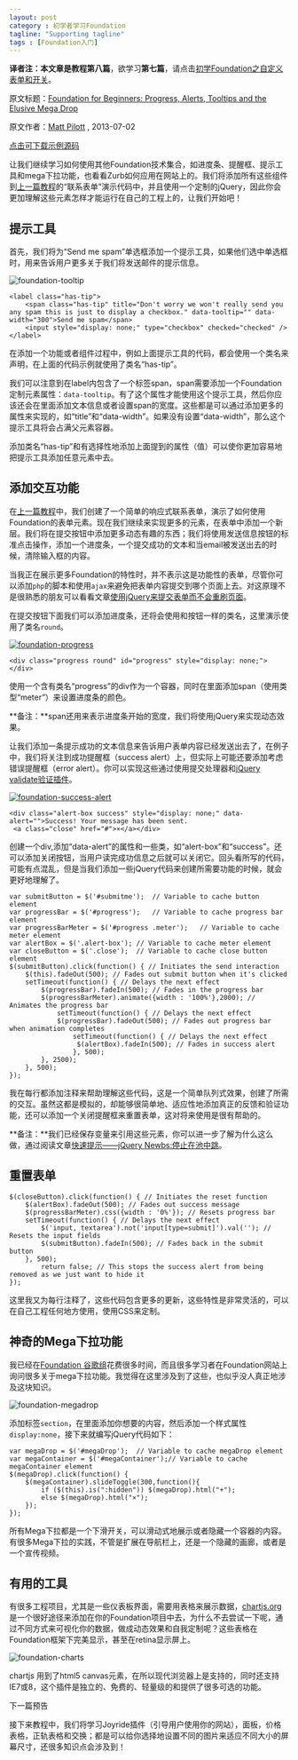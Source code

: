 ```yaml
---
layout: post
category : 初学者学习Foundation
tagline: "Supporting tagline"
tags : [Foundation入门]
---
```


**译者注：**本文章是教程**第八篇**，欲学习**第七篇**，请点击[初学Foundation之自定义表单和开关](http://www.w3cplus.com/css/foundation-for-beginners-custom-forms-and-switches.html)。

原文标题：[Foundation for Beginners: Progress, Alerts, Tooltips and the Elusive Mega Drop](http://webdesign.tutsplus.com/tutorials/htmlcss-tutorials/foundation-for-beginners-progress-alerts-tooltips-and-the-elusive-mega-drop/)

原文作者：[Matt Pilott](http://webdesign.tutsplus.com/author/matt-pilott/) , 2013-07-02

[点击可下载示例源码](http://pigerla.com/assets/src/20131215/Archive.zip)

让我们继续学习如何使用其他Foundation技术集合，如进度条、提醒框、提示工具和mega下拉功能，也看看Zurb如何应用在网站上的。我们将添加所有这些组件到[上一篇教程](http://www.w3cplus.com/css/foundation-for-beginners-custom-forms-and-switches.html)的“联系表单”演示代码中，并且使用一个定制的jQuery，因此你会更加理解这些元素怎样才能运行在自己的工程上的，让我们开始吧！

<!--break-->

## 提示工具 ##

首先，我们将为“Send me spam”单选框添加一个提示工具，如果他们选中单选框时，用来告诉用户更多关于我们将发送邮件的提示信息。

![foundation-tooltip](http://pigerla.com/assets/images/20131215/foundation-tooltip.jpg)

    <label class="has-tip">
	    <span class="has-tip" title="Don't worry we won't really send you any spam this is just to display a checkbox." data-tooltip="" data-width="300">Send me spam</span>
	    <input style="display: none;" type="checkbox" checked="checked" />
    </label>

在添加一个功能或者组件过程中，例如上面提示工具的代码，都会使用一个类名来声明，在上面的代码示例就使用了类名“has-tip”。

我们可以注意到在label内包含了一个标签span，span需要添加一个Foundation定制元素属性：`data-tooltip`。有了这个属性才能使用这个提示工具，然后你应该还会在里面添加文本信息或者设置span的宽度。这些都是可以通过添加更多的属性来实现的，如“title”和“data-width”。如果没有设置“data-width”，那么这个提示工具将会占满父元素容器。

添加类名“has-tip”和有选择性地添加上面提到的属性（值）可以使你更加容易地把提示工具添加任意元素中去。

## 添加交互功能 ##

在[上一篇教程](http://www.w3cplus.com/css/foundation-for-beginners-custom-forms-and-switches.html)中，我们创建了一个简单的响应式联系表单，演示了如何使用Foundation的表单元素。现在我们继续来实现更多的元素，在表单中添加一个新层。我们将在提交按钮中添加更多动态有趣的东西；我们将使用发送信息按钮的标准点击操作，添加一个进度条，一个提交成功的文本和当email被发送出去的时候，清除输入框的内容。

当我正在展示更多Foundation的特性时，并不表示这是功能性的表单，尽管你可以添加`php`的脚本和使用`ajax`来避免把表单内容提交到哪个页面上去。对这原理不是很熟悉的朋友可以看看文章[使用jQuery来提交表单而不会重刷页面](http://hub.tutsplus.com/tutorials/submit-a-form-without-page-refresh-using-jquery--net-59)。

在提交按钮下面我们可以添加进度条，还将会使用和按钮一样的类名，这里演示使用了类名`round`。

[![foundation-progress](http://pigerla.com/assets/images/20131215/foundation-progress.jpg )](http://webdesign.tutsplus.com/tutorials/htmlcss-tutorials/foundation-for-beginners-progress-alerts-tooltips-and-the-elusive-mega-drop/attachment/foundation-progress/)

    <div class="progress round" id="progress" style="display: none;"></div>

使用一个含有类名“progress”的div作为一个容器，同时在里面添加span（使用类型“meter”）来设置进度条的颜色。

**备注：**span还用来表示进度条开始的宽度，我们将使用jQuery来实现动态效果。

让我们添加一条提示成功的文本信息来告诉用户表单内容已经发送出去了，在例子中，我们将关注到成功提醒框（success alert）上，但实际上可能还要添加考虑错误提醒框（error alert）。你可以实现这些通过使用提交处理器和[jQuery validate验证插件](https://github.com/jzaefferer/jquery-validation)。

[![foundation-success-alert](http://pigerla.com/assets/images/20131215/foundation-success-alert.jpg ) ](http://webdesign.tutsplus.com/tutorials/htmlcss-tutorials/foundation-for-beginners-progress-alerts-tooltips-and-the-elusive-mega-drop/attachment/foundation-success-alert/)

    <div class="alert-box success" style="display: none;" data-alert="">Success! Your message has been sent.
     <a class="close" href="#">×</a></div>

创建一个div,添加“data-alert”的属性和一些类，如“alert-box”和“success”。还可以添加关闭按钮，当用户读完成功信息之后就可以关闭它。回头看所写的代码，可能有点混乱，但是当我们添加一些jQuery代码来创建所需要功能的时候，就会更好地理解了。

    var submitButton = $('#submitme');  // Variable to cache button element
    var progressBar = $('#progress');   // Variable to cache progress bar element
    var progressBarMeter = $('#progress .meter');   // Variable to cache meter element
    var alertBox = $('.alert-box'); // Variable to cache meter element
    var closeButton = $('.close');  // Variable to cache close button element
    $(submitButton).click(function() { // Initiates the send interaction
	    $(this).fadeOut(500); // Fades out submit button when it's clicked
	    setTimeout(function() { // Delays the next effect
		    $(progressBar).fadeIn(500); // Fades in the progress bar
		    $(progressBarMeter).animate({width : '100%'},2000); // Animates the progress bar
			    setTimeout(function() { // Delays the next effect
			    $(progressBar).fadeOut(500); // Fades out progress bar when animation completes
				    setTimeout(function() { // Delays the next effect
				     $(alertBox).fadeIn(500); // Fades in success alert
				    }, 500);
		    }, 2500);
	    }, 500);
    });

我在每行都添加注释来帮助理解这些代码，这是一个简单队列式效果，创建了所需的交互。虽然这都是模拟的，却能够很简单地、适应性地添加真正的反馈和验证功能，还可以添加一个关闭提醒框来重置表单，这对将来使用是很有帮助的。

**备注：**我们已经保存变量来引用这些元素，你可以进一步了解为什么这么做，通过阅读文章[快速提示——jQuery Newbs:停止在池中跳](http://hub.tutsplus.com/tutorials/quick-tip-jquery-newbs-stop-jumping-in-the-pool--net-22142)。

## 重置表单 ##

    $(closeButton).click(function() { // Initiates the reset function
	    $(alertBox).fadeOut(500); // Fades out success message
	    $(progressBarMeter).css({width : '0%'}); // Resets progress bar
	    setTimeout(function() { // Delays the next effect
	        $('input, textarea').not('input[type=submit]').val(''); // Resets the input fields
	        $(submitButton).fadeIn(500); // Fades back in the submit button
	    }, 500);
	        return false; // This stops the success alert from being removed as we just want to hide it
	});

这里我又为每行注释了，这些代码包含更多的更新，这些特性是非常灵活的，可以在自己工程任何地方使用，使用CSS来定制。

## 神奇的Mega下拉功能 ##

我已经在[Foundation 谷歌组](https://groups.google.com/forum/#!forum/foundation-framework-)花费很多时间，而且很多学习者在Foundation网站上询问很多关于mega下拉功能。我觉得在这里涉及到了这些，也似乎没人真正地涉及这块知识。


![foundation-megadrop](http://pigerla.com/assets/images/20131215/foundation-megadrop.jpg ) 

添加标签`section`，在里面添加你想要的内容，然后添加一个样式属性`display:none`，接下来就编写jQuery代码如下：

    var megaDrop = $('#megaDrop');  // Variable to cache megaDrop element
    var megaContainer = $('#megaContainer');// Variable to cache megaContainer element
    $(megaDrop).click(function() {
	    $(megaContainer).slideToggle(300,function(){
		    if ($(this).is(":hidden")) $(megaDrop).html("+");
		    else $(megaDrop).html("×");
	    });
    });

所有Mega下拉都是一个下滑开关，可以滑动式地展示或者隐藏一个容器的内容。有很多Mega下拉的实践，不管是扩展在导航栏上，还是一个隐藏的画廊，或者是一个宣传视频。

## 有用的工具 ##

有很多工程项目，尤其是一些仪表板界面，需要用表格来展示数据，[chartjs.org](http://www.chartjs.org/)是一个很好途径来添加在你的Foundation项目中去，为什么不去尝试一下呢，通过不同方式来可视化你的数据，做成动态效果和自我定制呢？这些表格在Foundation框架下完美显示，甚至在retina显示屏上。


![foundation-charts](http://pigerla.com/assets/images/20131215/foundation-charts.jpg ) 

chartjs 用到了html5 canvas元素，在所以现代浏览器上是支持的，同时还支持IE7或8，这个插件是独立的、免费的、轻量级的和提供了很多可选的功能。

下一篇预告

接下来教程中，我们将学习Joyride插件（引导用户使用你的网站），面板，价格表格，正轨表格和交换；都是可以给你选择地设置不同的图片来适应不同大小的屏幕尺寸，还很多知识点会涉及到！


 

